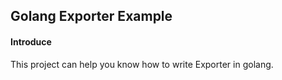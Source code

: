 ## Golang Exporter Example

#### Introduce

This project can help you know how to write Exporter in golang.


